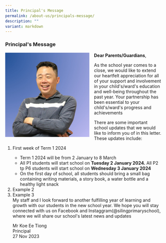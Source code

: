 ```yaml
---
title: Principal's Message
permalink: /about-us/principals-message/
description: ""
variant: markdown
---
```

### Principal's Message
 <img src="/images/About%20Us/slpsmrkoe.jpeg" style="width:270px;height:270px;margin-right:15px;" align="left">  

**Dear Parents/Guardians**,

As the school year comes to a close, we would like to extend our heartfelt appreciation for all of your support and involvement in your child's/ward's education and well-being throughout the past year. Your partnership has been essential to your child's/ward's progress and achievements

There are some important school updates that we would like to inform you of in this letter. These updates include:
<ol>
<li>First week of Term 1 2024 
</li>
	<ul>
<li>Term 1 2024 will be from 2 January to 8 March </li>
		<li>All P1 students will start school on <strong>Tuesday 2 January 2024.</strong> All P2 tp P6 students will start school on <strong>Wednesday 3 January 2024</strong></li>
<li>On the first day of school, all students should bring a small bag containing writing materials, a story book, a water bottle and a healthy light snack</li>
</ul>
<li>Example 2</li>
<li>Example 3</li>
My staff and I look forward to another fulfilling year of learning and growth with our students in the new school year. We hope you will stay connected with us on Facebook and Instaggram(@silingprimaryschool), where we will share our school's latest news and updates
 



Mr Koe Ee Tiong<br>
Principal<br>
27 Nov 2023</ol>